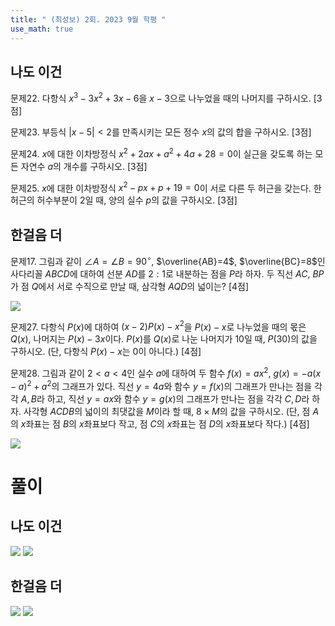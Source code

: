 ```yaml
---
title: " (최성보) 2회. 2023 9월 학평 " 
use_math: true
---
```


## 나도 이건

문제22. 다항식 $x^3-3x^2+3x-6$을 $x-3$으로 나누었을 때의 나머지를 구하시오. [3점]


문제23. 부등식 $\lvert x-5\rvert<2$를 만족시키는 모든 정수 $x$의 값의 합을 구하시오. [3점]


문제24. $x$에 대한 이차방정식 $x^2+2ax+a^2+4a+28=0$이 실근을 갖도록 하는 모든 자연수 $a$의 개수를 구하시오. [3점]


문제25. $x$에 대한 이차방정식 $x^2-px+p+19=0$이 서로 다른 두 허근을 갖는다. 한 허근의 허수부분이 $2$일 때, 양의 실수 $p$의 값을 구하시오. [3점]





## 한걸음 더

문제17. 그림과 같이 $\angle A=\angle B=90^\circ$, $\overline{AB}=4$, $\overline{BC}=8$인 사다리꼴 $ABCD$에 대하여 선분 $AD$를 $2:1$로 내분하는 점을 $P$라 하자. 두 직선 $AC$, $BP$가 점 $Q$에서 서로 수직으로 만날 때, 삼각형 $AQD$의 넓이는? [4점]

<img src="2025 assets/Pasted%20image%2020250823212214.png"/>

문제27. 다항식 $P(x)$에 대하여 $(x-2)P(x)-x^2$을 $P(x)-x$로 나누었을 때의 몫은 $Q(x)$, 나머지는 $P(x)-3x$이다. $P(x)$를 $Q(x)$로 나눈 나머지가 $10$일 때, $P(30)$의 값을 구하시오. (단, 다항식 $P(x)-x$는 $0$이 아니다.) [4점]


문제28. 그림과 같이 $2<a<4$인 실수 $a$에 대하여 두 함수 $f(x)=ax^2$, $g(x)=-a(x-a)^2+a^2$의 그래프가 있다. 직선 $y=4a$와 함수 $y=f(x)$의 그래프가 만나는 점을 각각 $A, B$라 하고, 직선 $y=ax$와 함수 $y=g(x)$의 그래프가 만나는 점을 각각 $C, D$라 하자. 사각형 $ACDB$의 넓이의 최댓값을 $M$이라 할 때, $8\times M$의 값을 구하시오. (단, 점 $A$의 $x$좌표는 점 $B$의 $x$좌표보다 작고, 점 $C$의 $x$좌표는 점 $D$의 $x$좌표보다 작다.) [4점]

<img src="2025 assets/Pasted%20image%2020250823221805.png"/>


# 풀이

## 나도 이건

<img src="2025 assets/Pasted%20image%2020250824232437.png"/>

<img src="2025 assets/Pasted%20image%2020250824232503.png"/>


## 한걸음 더

<img src="2025 assets/Pasted%20image%2020250824232538.png"/>

<img src="2025 assets/Pasted%20image%2020250824232559.png"/>

